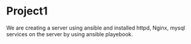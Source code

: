 # Project1
We are creating a server using ansible and installed httpd, Nginx, mysql services on the server by using ansible playebook.
